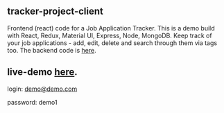 ## tracker-project-client

Frontend (react) code for a Job Application Tracker. This is a demo build with React, Redux, Material UI, Express, Node, MongoDB. Keep track of your job applications - add, edit, delete and search through them via tags too. The backend code is [here](https://github.com/geminicodes/tracker-project-server).

## live-demo [here](https://tracker-project-demo.firebaseapp.com/).

login: demo@demo.com

password: demo1
